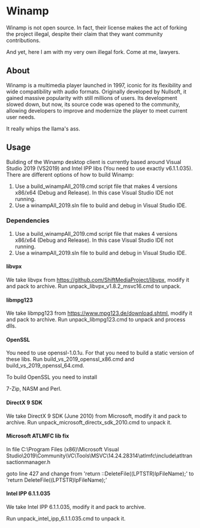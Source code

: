 # Winamp

Winamp is not open source. In fact, their license makes the act of forking the project illegal, despite their claim that they want community contributions.

And yet, here I am with my very own illegal fork. Come at me, lawyers.

## About

Winamp is a multimedia player launched in 1997, iconic for its flexibility and wide compatibility with audio formats. Originally developed by Nullsoft, it gained massive popularity with still millions of users. Its development slowed down, but now, its source code was opened to the community, allowing developers to improve and modernize the player to meet current user needs.

It really whips the llama's ass.

## Usage

Building of the Winamp desktop client is currently based around Visual Studio 2019 (VS2019) and Intel IPP libs (You need to use exactly v6.1.1.035).
There are different options of how to build Winamp:

1. Use a build_winampAll_2019.cmd script file that makes 4 versions x86/x64 (Debug and Release). In this case Visual Studio IDE not running.
2. Use a winampAll_2019.sln file to build and debug in Visual Studio IDE.

### Dependencies

1. Use a build_winampAll_2019.cmd script file that makes 4 versions x86/x64 (Debug and Release). In this case Visual Studio IDE not running.
2. Use a winampAll_2019.sln file to build and debug in Visual Studio IDE.

#### libvpx
We take libvpx from https://github.com/ShiftMediaProject/libvpx, modify it and pack to archive.
Run unpack_libvpx_v1.8.2_msvc16.cmd to unpack.

#### libmpg123
We take libmpg123 from https://www.mpg123.de/download.shtml, modify it and pack to archive.
Run unpack_libmpg123.cmd to unpack and process dlls.

#### OpenSSL
You need to use openssl-1.0.1u. For that you need to build a static version of these libs.
Run build_vs_2019_openssl_x86.cmd and build_vs_2019_openssl_64.cmd.

To build OpenSSL you need to install

7-Zip, NASM and Perl.

#### DirectX 9 SDK 
We take DirectX 9 SDK (June 2010) from Microsoft, modify it and pack to archive.
Run unpack_microsoft_directx_sdk_2010.cmd to unpack it.

#### Microsoft ATLMFC lib fix
In file C:\Program Files (x86)\Microsoft Visual Studio\2019\Community\VC\Tools\MSVC\14.24.28314\atlmfc\include\atltransactionmanager.h

goto line 427 and change from 'return ::DeleteFile((LPTSTR)lpFileName);' to 'return DeleteFile((LPTSTR)lpFileName);'

#### Intel IPP 6.1.1.035
We take Intel IPP 6.1.1.035, modify it and pack to archive.

Run unpack_intel_ipp_6.1.1.035.cmd to unpack it.
